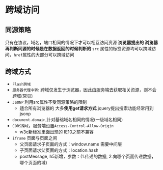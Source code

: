 # 跨域访问

## 同源策略

只有在协议，域名，端口相同的情况下才可以相互访问资源
**浏览器提出的  浏览器再判断同源的时候是在数据返回的时候判断的**
`src` 属性的标签资源均可以跨域访问，`href`属性的大部分可以跨域访问

## 跨域方式

- `Flash跨域`
- `服务器代理中转`: 跨域仅发生于浏览器，因此由服务端去获取相关资源，则不会跨域(常见)
- `JSONP` 利用src属性不受同源策略的限制
  - 适合所有浏览器的 大多**使用get请求方式** jquery提出搜索功能经常用到jsonp
- `document.domain`,针对基础域名相同的情况(一级域名相同)
- `CORS跨域`，服务端设置`Access-Control-Allow-Origin`
  - w3c新标准里面出现的    IE10之前不兼容
- `iframe` 页面与页面之间
  - 父页面请求子页面的方式：window.name 需要中间层
  - 子页面请求父页面的方式：location.hash
  - postMessage, h5新增，参数：(1.传递的数据, 2.向哪个页面传递数据，哪个页面的域)
  